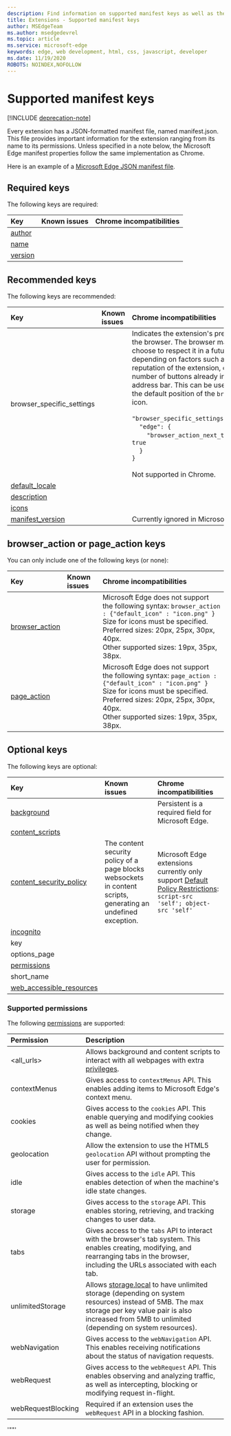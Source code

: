 ```yaml
---
description: Find information on supported manifest keys as well as their known issues/Chrome incompatibilities.
title: Extensions - Supported manifest keys
author: MSEdgeTeam
ms.author: msedgedevrel
ms.topic: article
ms.service: microsoft-edge
keywords: edge, web development, html, css, javascript, developer
ms.date: 11/19/2020
ROBOTS: NOINDEX,NOFOLLOW
---
```

# Supported manifest keys  

[!INCLUDE [deprecation-note](../includes/deprecation-note.md)]  

Every extension has a JSON-formatted manifest file, named manifest.json. This file provides important information for the extension ranging from its name to its permissions. Unless specified in a note below, the Microsoft Edge manifest properties follow the same implementation as Chrome.

Here is an example of a [Microsoft Edge JSON manifest file](./supported-manifest-keys/json-manifest-example.md).

## Required keys

The following keys are required:

Key | Known issues | Chrome incompatibilities
:------------ | :------------- | :--------------
[author](https://developer.mozilla.org/Add-ons/WebExtensions/manifest.json/author)  | | 
[name](https://developer.mozilla.org/docs/Mozilla/Add-ons/WebExtensions/manifest.json/name) | | |
[version](https://developer.mozilla.org/docs/Mozilla/Add-ons/WebExtensions/manifest.json/version) | | |

## Recommended keys

The following keys are recommended:

Key | Known issues | Chrome incompatibilities
:------------ | :------------- | :--------------
browser_specific_settings | | Indicates the extension's preferred state in the browser. The browser may or may not choose to respect it in a future release, depending on factors such as the reputation of the extension, or the total number of buttons already in the user's address bar. This can be used to indicate the default position of the `browserAction` icon. </br></br> `"browser_specific_settings": {`</br>&nbsp;&nbsp;&nbsp;&nbsp;`"edge": {`</br>&nbsp;&nbsp;&nbsp;&nbsp;&nbsp;&nbsp;&nbsp;&nbsp;`"browser_action_next_to_addressbar": true`</br>&nbsp;&nbsp;&nbsp;&nbsp;`}`</br>`}` </br></br> Not supported in Chrome.|
[default_locale](https://developer.mozilla.org/Add-ons/WebExtensions/manifest.json/default_locale)| | |
[description](https://developer.mozilla.org/docs/Mozilla/Add-ons/WebExtensions/manifest.json/description) | | |
[icons](https://developer.mozilla.org/docs/Mozilla/Add-ons/WebExtensions/manifest.json/icons) | | |
[manifest_version](https://developer.mozilla.org/docs/Mozilla/Add-ons/WebExtensions/manifest.json/manifest_version) | | Currently ignored in Microsoft Edge.



## browser_action or page_action keys

You can only include one of the following keys (or none):

Key | Known issues | Chrome incompatibilities
:------------ | :------------- | :--------------
[browser_action](https://developer.mozilla.org/docs/Mozilla/Add-ons/WebExtensions/manifest.json/browser_action)  | | Microsoft Edge does not support the following syntax:  `browser_action : {"default_icon" : "icon.png" }`   <br/>Size for icons must be specified. <br/>Preferred sizes: 20px, 25px, 30px, 40px. <br/> Other supported sizes: 19px, 35px, 38px.|
[page_action](https://developer.mozilla.org/docs/Mozilla/Add-ons/WebExtensions/manifest.json/page_action) | | Microsoft Edge does not support the following syntax:  `page_action : {"default_icon" : "icon.png" }`   <br/>Size for icons must be specified. <br/>Preferred sizes: 20px, 25px, 30px, 40px. <br/>Other supported sizes: 19px, 35px, 38px.|

## Optional keys

The following keys are optional:

Key | Known issues | Chrome incompatibilities
:------------ | :------------- | :--------------
[background](https://developer.mozilla.org/docs/Mozilla/Add-ons/WebExtensions/manifest.json/background) | | Persistent is a required field for Microsoft Edge.
[content_scripts](https://developer.mozilla.org/docs/Mozilla/Add-ons/WebExtensions/manifest.json/content_scripts)  | | |
[content_security_policy](https://developer.mozilla.org/Add-ons/WebExtensions/manifest.json/content_security_policy)  | The content security policy of a page blocks websockets in content scripts, generating an undefined exception. | Microsoft Edge extensions currently only support [Default Policy Restrictions](https://developer.mozilla.org/Add-ons/WebExtensions/Content_Security_Policy#Default_content_security_policy): `script-src 'self'; object-src 'self'` |
[incognito](https://developer.mozilla.org/Add-ons/WebExtensions/manifest.json/incognito) | | | 
key  | | |
options_page | | |
[permissions](https://developer.mozilla.org/docs/Mozilla/Add-ons/WebExtensions/manifest.json/permissions)  | | |
short_name  | | |
[web_accessible_resources](https://developer.mozilla.org/docs/Mozilla/Add-ons/WebExtensions/manifest.json/web_accessible_resources) | | |

### Supported permissions
The following [permissions](https://developer.mozilla.org/docs/Mozilla/Add-ons/WebExtensions/manifest.json/permissions) are supported:


| Permission         | Description                                                                                                                                                                                                                                                                         |
|:-------------------|:------------------------------------------------------------------------------------------------------------------------------------------------------------------------------------------------------------------------------------------------------------------------------------|
| \<all_urls\>       | Allows background and content scripts to interact with all webpages with extra [privileges](https://developer.mozilla.org/Add-ons/WebExtensions/manifest.json/permissions#Host_permissions).                                                                                  |
| contextMenus       | Gives access to `contextMenus` API. This enables adding items to Microsoft Edge's context menu.                                                                                                                                                                                     |
| cookies            | Gives access to the `cookies` API. This enable querying and modifying cookies as well as being notified when they change.                                                                                                                                                           |
| geolocation        | Allow the extension to use the HTML5 `geolocation` API without prompting the user for permission.                                                                                                                                                                                   |
| idle               | Gives access to the `idle` API. This enables detection of when the machine's idle state changes.                                                                                                                                                                                    |
| storage            | Gives access to the `storage` API. This enables storing, retrieving, and tracking changes to user data.                                                                                                                                                                             |
| tabs               | Gives access to the `tabs` API to interact with the browser's tab system. This enables creating, modifying, and rearranging tabs in the browser, including the URLs associated with each tab.                                                                                       |
| unlimitedStorage   | Allows [storage.local](https://developer.mozilla.org/Add-ons/WebExtensions/API/storage/local) to have unlimited storage (depending on system resources) instead of 5MB. The max storage per key value pair is also increased from 5MB to unlimited (depending on system resources). |
| webNavigation      | Gives access to the `webNavigation` API. This enables receiving notifications about the status of navigation requests.                                                                                                                                                              |
| webRequest         | Gives access to the `webRequest` API. This enables observing and analyzing traffic, as well as intercepting, blocking or modifying request in-flight.                                                                                                                               |
| webRequestBlocking | Required if an extension uses the `webRequest` API in a blocking fashion.                                                                                                                                                                                                           |

'""'
